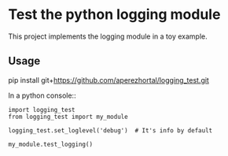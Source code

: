 # Test the python logging module

This project implements the logging module in a toy example.

## Usage

pip install git+https://github.com/aperezhortal/logging_test.git

In a python console::

    import logging_test
    from logging_test import my_module 
    
    logging_test.set_loglevel('debug')  # It's info by default
         
    my_module.test_logging()




